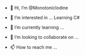 - 👋 Hi, I’m @MonotonicIodine
  
- 👀 I’m interested in ... Learning C#
  
- 🌱 I’m currently learning ...
  
- 💞️ I’m looking to collaborate on ...
  
- 📫 How to reach me ...

<!---
MonotonicIodine/MonotonicIodine is a ✨ special ✨ repository because its `README.md` (this file) appears on your GitHub profile.
You can click the Preview link to take a look at your changes.
--->
